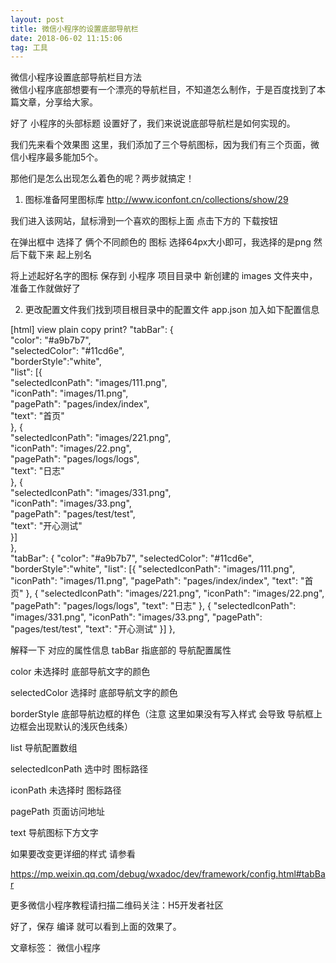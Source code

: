 ```yaml
---
layout: post
title: 微信小程序的设置底部导航栏
date: 2018-06-02 11:15:06 
tag: 工具
---
```


微信小程序设置底部导航栏目方法														 
微信小程序底部想要有一个漂亮的导航栏目，不知道怎么制作，于是百度找到了本篇文章，分享给大家。

好了 小程序的头部标题 设置好了，我们来说说底部导航栏是如何实现的。

我们先来看个效果图
这里，我们添加了三个导航图标，因为我们有三个页面，微信小程序最多能加5个。

那他们是怎么出现怎么着色的呢？两步就搞定！

1. 图标准备阿里图标库  http://www.iconfont.cn/collections/show/29

我们进入该网站，鼠标滑到一个喜欢的图标上面  点击下方的 下载按钮

在弹出框中 选择了 俩个不同颜色的 图标  选择64px大小即可，我选择的是png  然后下载下来 起上别名 

将上述起好名字的图标 保存到 小程序 项目目录中 新创建的 images 文件夹中，准备工作就做好了

2. 更改配置文件我们找到项目根目录中的配置文件 app.json 加入如下配置信息

[html] view plain copy print?
"tabBar": {  
   "color": "#a9b7b7",  
   "selectedColor": "#11cd6e",  
   "borderStyle":"white",  
   "list": [{  
     "selectedIconPath": "images/111.png",  
     "iconPath": "images/11.png",  
     "pagePath": "pages/index/index",  
     "text": "首页"  
   }, {  
     "selectedIconPath": "images/221.png",  
     "iconPath": "images/22.png",  
     "pagePath": "pages/logs/logs",  
     "text": "日志"  
   }, {  
     "selectedIconPath": "images/331.png",  
     "iconPath": "images/33.png",  
     "pagePath": "pages/test/test",  
     "text": "开心测试"  
   }]  
 },  
 "tabBar": {
    "color": "#a9b7b7",
    "selectedColor": "#11cd6e",
    "borderStyle":"white",
    "list": [{
      "selectedIconPath": "images/111.png",
      "iconPath": "images/11.png",
      "pagePath": "pages/index/index",
      "text": "首页"
    }, {
      "selectedIconPath": "images/221.png",
      "iconPath": "images/22.png",
      "pagePath": "pages/logs/logs",
      "text": "日志"
    }, {
      "selectedIconPath": "images/331.png",
      "iconPath": "images/33.png",
      "pagePath": "pages/test/test",
      "text": "开心测试"
    }]
  },


解释一下 对应的属性信息 tabBar  指底部的 导航配置属性

color  未选择时 底部导航文字的颜色

selectedColor  选择时 底部导航文字的颜色

borderStyle  底部导航边框的样色（注意 这里如果没有写入样式 会导致 导航框上边框会出现默认的浅灰色线条）

list   导航配置数组

selectedIconPath 选中时 图标路径

iconPath 未选择时 图标路径

pagePath 页面访问地址

text  导航图标下方文字

如果要改变更详细的样式 请参看

https://mp.weixin.qq.com/debug/wxadoc/dev/framework/config.html#tabBar

更多微信小程序教程请扫描二维码关注：H5开发者社区

好了，保存 编译  就可以看到上面的效果了。


文章标签：						 微信小程序						 
